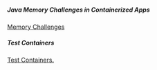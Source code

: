 

##### Java Memory Challenges in Containerized Apps
<a href="blogs/container-memory.MD">Memory Challenges</a>


##### Test Containers
<a href="blogs/test-containers-2.MD">Test Containers.</a>



